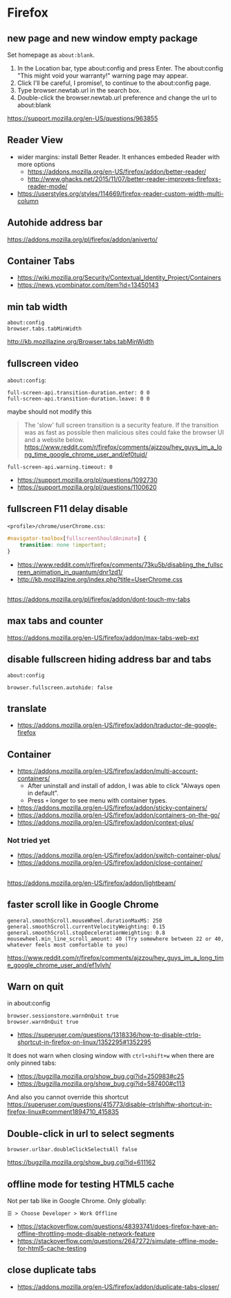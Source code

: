 # Firefox

## new page and new window empty package

Set homepage as `about:blank`.

1. In the Location bar, type about:config and press Enter. The about:config "This might void your warranty!" warning page may appear.
2. Click I'll be careful, I promise!, to continue to the about:config page.
3. Type browser.newtab.url in the search box.
4. Double-click the browser.newtab.url preference and change the url to about:blank

https://support.mozilla.org/en-US/questions/963855

## Reader View

- wider margins: install Better Reader. It enhances embeded Reader with more options
  - https://addons.mozilla.org/en-US/firefox/addon/better-reader/
  - http://www.ghacks.net/2015/11/07/better-reader-improves-firefoxs-reader-mode/
- https://userstyles.org/styles/114669/firefox-reader-custom-width-multi-column

## Autohide address bar

https://addons.mozilla.org/pl/firefox/addon/aniverto/

## Container Tabs

- https://wiki.mozilla.org/Security/Contextual_Identity_Project/Containers
- https://news.ycombinator.com/item?id=13450143

## min tab width

```
about:config
browser.tabs.tabMinWidth
```

http://kb.mozillazine.org/Browser.tabs.tabMinWidth

## fullscreen video

`about:config`:

```
full-screen-api.transition-duration.enter: 0 0
full-screen-api.transition-duration.leave: 0 0
```
maybe should not modify this

>The 'slow' full screen transition is a security feature. If the transition was as fast as possible then malicious sites could fake the browser UI and a website below.
>https://www.reddit.com/r/firefox/comments/ajzzou/hey_guys_im_a_long_time_google_chrome_user_and/ef0tuid/

`full-screen-api.warning.timeout: 0`

- https://support.mozilla.org/pl/questions/1092730
- https://support.mozilla.org/pl/questions/1100620

## fullscreen F11 delay disable

`<profile>/chrome/userChrome.css`:

``` css
#navigator-toolbox[fullscreenShouldAnimate] {
    transition: none !important;
}
```

- https://www.reddit.com/r/firefox/comments/73ku5b/disabling_the_fullscreen_animation_in_quantum/dnr1zd1/
- http://kb.mozillazine.org/index.php?title=UserChrome.css

##

https://addons.mozilla.org/pl/firefox/addon/dont-touch-my-tabs

## max tabs and counter

https://addons.mozilla.org/en-US/firefox/addon/max-tabs-web-ext

## disable fullscreen hiding address bar and tabs

`about:config`

`browser.fullscreen.autohide: false`

## translate

- https://addons.mozilla.org/en-US/firefox/addon/traductor-de-google-firefox

## Container

- https://addons.mozilla.org/en-US/firefox/addon/multi-account-containers/
  - After uninstall and install of addon, I was able to click "Always open in default".
  - Press `+` longer to see menu with container types.
- https://addons.mozilla.org/en-US/firefox/addon/sticky-containers/
- https://addons.mozilla.org/en-US/firefox/addon/containers-on-the-go/
- https://addons.mozilla.org/en-US/firefox/addon/context-plus/

### Not tried yet

- https://addons.mozilla.org/en-US/firefox/addon/switch-container-plus/
- https://addons.mozilla.org/en-US/firefox/addon/close-container/

##

https://addons.mozilla.org/en-US/firefox/addon/lightbeam/

## faster scroll like in Google Chrome

```
general.smoothScroll.mouseWheel.durationMaxMS: 250
general.smoothScroll.currentVelocityWeighting: 0.15
general.smoothScroll.stopDecelerationWeighting: 0.8
mousewheel.min_line_scroll_amount: 40 (Try somewhere between 22 or 40, whatever feels most comfortable to you)
```

https://www.reddit.com/r/firefox/comments/ajzzou/hey_guys_im_a_long_time_google_chrome_user_and/ef1vlvh/

## Warn on quit

in about:config

```
browser.sessionstore.warnOnQuit true
browser.warnOnQuit true
```

- https://superuser.com/questions/1318336/how-to-disable-ctrlq-shortcut-in-firefox-on-linux/1352295#1352295

It does not warn when closing window with `ctrl+shift+w` when there are only pinned tabs:

- https://bugzilla.mozilla.org/show_bug.cgi?id=250983#c25
- https://bugzilla.mozilla.org/show_bug.cgi?id=587400#c113

And also you cannot override this shortcut https://superuser.com/questions/415773/disable-ctrlshiftw-shortcut-in-firefox-linux#comment1894710_415835

## Double-click in url to select segments

`browser.urlbar.doubleClickSelectsAll false`

https://bugzilla.mozilla.org/show_bug.cgi?id=611162

## offline mode for testing HTML5 cache

Not per tab like in Google Chrome. Only globally:

`☰ > Choose Developer > Work Offline`

- https://stackoverflow.com/questions/48393741/does-firefox-have-an-offline-throttling-mode-disable-network-feature
- https://stackoverflow.com/questions/2647272/simulate-offline-mode-for-html5-cache-testing

## close duplicate tabs

- https://addons.mozilla.org/en-US/firefox/addon/duplicate-tabs-closer/
